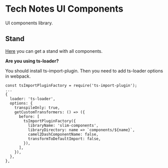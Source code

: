 # Tech Notes UI Components

UI components library.

## Stand

[Here](#) you can get a stand with all components.

**Are you using ts-loader?**

You should install ts-import-plugin. Then you need to add ts-loader options in webpack.

```
const tsImportPluginFactory = require('ts-import-plugin');
...
{
  loader: 'ts-loader',
  options: {
    transpileOnly: true,
    getCustomTransformers: () => ({
      before: [
        tsImportPluginFactory({
          libraryName: 'slim-components',
          libraryDirectory: name => `components/${name}`,
          camel2DashComponentName: false,
          transformToDefaultImport: false,
        }),
      ],
    }),
  },
},
```
